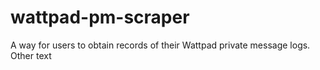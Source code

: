 # wattpad-pm-scraper
A way for users to obtain records of their Wattpad private message logs. Other text
